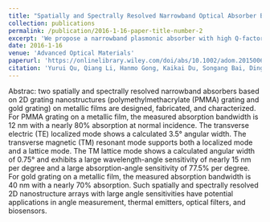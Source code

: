 ```yaml
---
title: "Spatially and Spectrally Resolved Narrowband Optical Absorber Based on 2D Grating Nanostructures on Metallic Films"
collection: publications
permalink: /publication/2016-1-16-paper-title-number-2
excerpt: 'We propose a narrowband plasmonic absorber with high Q-factor (~100).'
date: 2016-1-16
venue: 'Advanced Optical Materials'
paperurl: 'https://onlinelibrary.wiley.com/doi/abs/10.1002/adom.201500651'
citation: 'Yurui Qu, Qiang Li, Hanmo Gong, Kaikai Du, Songang Bai, Ding Zhao, Hui Ye, Min Qiu, Advanced Optical Materials, 2016, 3(4): 480-486'
---
```


Abstrac: two spatially and spectrally resolved narrowband absorbers based on 2D grating nanostructures (polymethylmethacrylate (PMMA) grating and gold grating) on metallic films are designed, fabricated, and characterized. For PMMA grating on a metallic film, the measured absorption bandwidth is 12 nm with a nearly 80% absorption at normal incidence. The transverse electric (TE) localized mode shows a calculated 3.5° angular width. The transverse magnetic (TM) resonant mode supports both a localized mode and a lattice mode. The TM lattice mode shows a calculated angular width of 0.75° and exhibits a large wavelength-angle sensitivity of nearly 15 nm per degree and a large absorption-angle sensitivity of 77.5% per degree. For gold grating on a metallic film, the measured absorption bandwidth is 40 nm with a nearly 70% absorption. Such spatially and spectrally resolved 2D nanostructure arrays with large angle sensitivities have potential applications in angle measurement, thermal emitters, optical filters, and biosensors.
